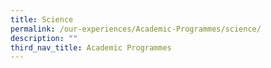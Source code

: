 ```yaml
---
title: Science
permalink: /our-experiences/Academic-Programmes/science/
description: ""
third_nav_title: Academic Programmes
---
```

